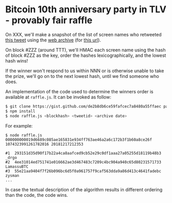 # Bitcoin 10th anniversary party in TLV - provably fair raffle

On XXX, we'll make a snapshot of the list of screen names who retweeted [this tweet](YYY)
using the [web archive](https://web.archive.org/) (for [this url](https://twitter.com/i/activity/retweeted_popup?id=YYY)).

On block #ZZZ (around TTT), we'll HMAC each screen name using the hash of block #ZZZ as the key,
order the hashes lexicographically, and the lowest hash wins!

If the winner won't respond to us within NNN or is otherwise unable to take the prize,
we'll go on to the next lowest hash, until we find someone who does.

An implementation of the code used to determine the winners order
is available at `raffle.js`. It can be invoked as follow:

```bash
$ git clone https://gist.github.com/de2b8db6ce59fafcec7a8480a55ffaec party-raffle && cd party-raffle
$ npm install
$ node raffle.js <blockhash> <tweetid> <archive date>
```

For example:

```
$ node raffle.js 000000000019d6689c085ae165831e934ff763ae46a2a6c172b3f1b60a8ce26f 1074323991261782016 20181217212353

#1  293151d35d90f17b22a4ca8aafced9cb52e29c0df1aaa27a05255d18119b48b3  _drgo
#2  4ee31014ed751741e016662ae3d467483c7209c4bc904a940c65d80231571733  LamassuBTC
#3  55e21aa9404f7f26b096bc6d5f0a961757f9caf563dda9a86d413c4641fadebc  zysman
...
```

In case the textual description of the algorithm results
in different ordering than the code, the code wins.

